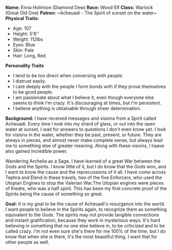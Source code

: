 **Name:** Enna Holimion (Diamond Dew)
**Race:** Wood Elf 
**Class:** Warlock (Great Old One)
**Patron:** ~Acheuadi - The Spirit of sunset on the water~
**Physical Traits:** 
* Age: 107
* Height: 5'6''
* Weight: 112lbs
* Eyes: Blue
* Skin: Pale
* Hair: Long, Red

**Personality Traits**
* I tend to be too direct when conversing with people.
* I distrust easily.
* I care deeply with the people I form bonds with if they prove themselves to be good people.
* I am passionate about what I believe it, even though everyone else seems to think I'm crazy. It's discouraging at times, but I'm persistent.
* I believe anything is obtainable through sheer determination.

**Background:** I have received messages and visions from a Spirit called Acheuadi.  Every time I look into my shard of glass, or out into the open water at sunset, I wait for answers to questions I don't even know yet. I look for visions in the water, whether they be past, present, or future. They are always in pieces, and almost never make complete sense, but always lead me to something else of greater meaning. Along with these visions, I haave also gained incredible power.

Wandering Archelia as a Sage, I have learned of a great War between the Gods and the Spirits. I know little of it, but I do know that the Gods won, and I want to know the cause and the reprecussions of it all. I have come across Tephra and Elend in these travels, two of the five Enforcers, who used the Utopian Engines to stop the Valerian War.The Utopian engines were pieces of Kiedre, who was a half spirit. This has been my first concrete proof of the Spirits being the cause of something so great.

**Goal:** It is my goal to be the cause of Acheuadi's resurgance into the world. I want people to believe in the Spirits again, to recognize them as something equivalent to the Gods. The spirits may not provide tangible connections and instant gratification, because they work in mysterious ways. It's hard believing in something that no one else believe in, to be criticized and to be called crazy. *I'm* not even sure she's there for me 100% of the time, but I do know that when she is there, it's the most beautiful thing. I want that for other people as well.